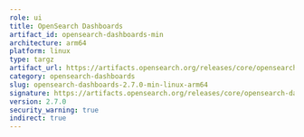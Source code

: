 ```yaml
---
role: ui
title: OpenSearch Dashboards
artifact_id: opensearch-dashboards-min
architecture: arm64
platform: linux
type: targz
artifact_url: https://artifacts.opensearch.org/releases/core/opensearch-dashboards/2.7.0/opensearch-dashboards-min-2.7.0-linux-arm64.tar.gz
category: opensearch-dashboards
slug: opensearch-dashboards-2.7.0-min-linux-arm64
signature: https://artifacts.opensearch.org/releases/core/opensearch-dashboards/2.7.0/opensearch-dashboards-min-2.7.0-linux-arm64.tar.gz.sig
version: 2.7.0
security_warning: true
indirect: true
---
```


